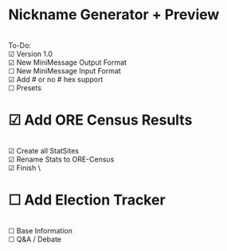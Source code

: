 # Nickname Generator + Preview 
\
To-Do: \
☑ Version 1.0 \
☑ New MiniMessage Output Format \
☐ New MiniMessage Input Format \
☑ Add # or no # hex support \
☐ Presets 
# ☑ Add ORE Census Results
\
☑ Create all StatSites \
☑ Rename Stats to ORE-Census \
☑ Finish \
# ☐ Add Election Tracker
\
☐ Base Information \
☐ Q&A / Debate

